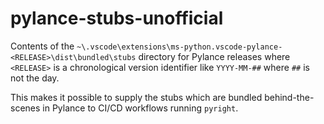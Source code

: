 # pylance-stubs-unofficial

Contents of the `~\.vscode\extensions\ms-python.vscode-pylance-<RELEASE>\dist\bundled\stubs` directory for Pylance releases where `<RELEASE>` is a chronological version identifier like `YYYY-MM-##` where `##` is not the day.

This makes it possible to supply the stubs which are bundled behind-the-scenes in Pylance to CI/CD workflows running `pyright`.
